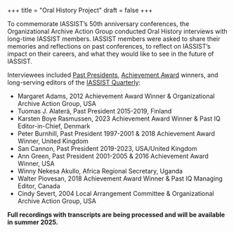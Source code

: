 +++
title = "Oral History Project"
draft = false
+++

To commemorate IASSIST’s 50th anniversary conferences, the Organizational Archive Action Group conducted Oral History interviews with long-time IASSIST members. IASSIST members were asked to share their memories and reflections on past conferences, to reflect on IASSIST’s impact on their careers, and what they would like to see in the future of IASSIST. 

Interviewees included [Past Presidents](/about/officials/#past-presidents), [Achievement Award](/about/iassist-achievement-award/) winners, and long-serving editors of the [IASSIST Quarterly](/iq/):

- Margaret Adams, 2012 Achievement Award Winner & Organizational Archive Action Group, USA
- Tuomas J. Alaterä, Past President 2015-2019, Finland
- Karsten Boye Rasmussen, 2023 Achievement Award Winner & Past IQ Editor-in-Chief, Denmark
- Peter Burnhill, Past President 1997-2001 & 2018 Achievement Award Winner, United Kingdom
- San Cannon, Past President 2019-2023, USA/United Kingdom
- Ann Green, Past President 2001-2005 & 2016 Achievement Award Winner, USA
- Winny Nekesa Akullo, Africa Regional Secretary, Uganda
- Walter Piovesan, 2018 Achievement Award Winner & Past IQ Managing Editor, Canada
- Cindy Severt, 2004 Local Arrangement Committee & Organizational Archive Action Group, USA

**Full recordings with transcripts are being processed and will be available in summer 2025.**

<br />
